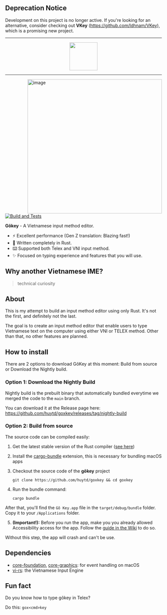 ## Deprecation Notice

Development on this project is no longer active. If you're looking for an alternative, consider checking out **VKey** (https://github.com/ldhnam/VKey), which is a promising new project.

---

<p align="center">
	<img src="./icons/icon.png" width="90px">
</p>

---
<img width="432" alt="image" align="right" src="https://github.com/huytd/goxkey/assets/613943/2a65372b-e27f-4b7f-914c-7f2b5c8484fd">


[![Build and Tests](https://github.com/huytd/goxkey/actions/workflows/main.yml/badge.svg)](https://github.com/huytd/goxkey/actions/workflows/main.yml)

**Gõkey** - A Vietnamese input method editor.

- :zap: Excellent performance (Gen Z translation: Blazing fast!)
- :crab: Written completely in Rust.
- :keyboard: Supported both Telex and VNI input method.
- :sparkles: Focused on typing experience and features that you will use.

## Why another Vietnamese IME?

> technical curiosity

## About

This is my attempt to build an input method editor using only Rust. It's not the first, and definitely not the last.

The goal is to create an input method editor that enable users to type Vietnamese text on the computer using
either VNI or TELEX method. Other than that, no other features are planned.

## How to install

There are 2 options to download GõKey at this moment: Build from source or Download the Nightly build.

### Option 1: Download the Nightly Build

Nightly build is the prebuilt binary that automatically bundled everytime we merged the code to the `main` branch.

You can download it at the Release page here: https://github.com/huytd/goxkey/releases/tag/nightly-build

### Option 2: Build from source

The source code can be compiled easily:

1. Get the latest stable version of the Rust compiler ([see here](https://rustup.rs/))
2. Install the [cargo-bundle](https://github.com/burtonageo/cargo-bundle) extension, this is necessary for bundling macOS apps
3. Checkout the source code of the **gõkey** project
   ```
   git clone https://github.com/huytd/goxkey && cd goxkey
   ```
4. Run the bundle command:

   ```
   cargo bundle
   ```

After that, you'll find the `Gõ Key.app` file in the `target/debug/bundle` folder. Copy it to your `/Applications` folder.

5. **(Important!):** Before you run the app, make you you already allowed Accessibility access for the app. Follow the [guide in the Wiki](https://github.com/huytd/goxkey/wiki/H%C6%B0%E1%BB%9Bng-d%E1%BA%ABn-s%E1%BB%ADa-l%E1%BB%97i-kh%C3%B4ng-g%C3%B5-%C4%91%C6%B0%E1%BB%A3c-ti%E1%BA%BFng-Vi%E1%BB%87t-tr%C3%AAn-macOS) to do so.

Without this step, the app will crash and can't be use.

## Dependencies

- [core-foundation](https://crates.io/crates/core-foundation), [core-graphics](https://crates.io/crates/core-graphics): for event handling on macOS
- [vi-rs](https://github.com/zerox-dg/vi-rs): the Vietnamese Input Engine

## Fun fact

Do you know how to type gõkey in Telex?

Do this: `gox<cmd>key`

